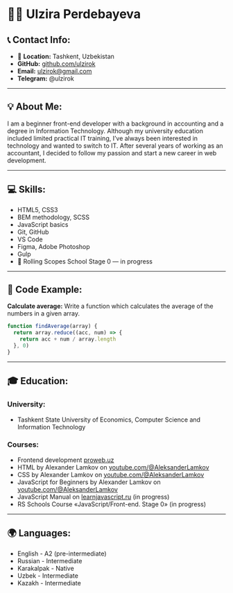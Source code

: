 # 👩‍💻 Ulzira Perdebayeva

## 📞 Contact Info:
- 📍 **Location:** Tashkent, Uzbekistan
- **GitHub:** [github.com/ulzirok](https://github.com/ulzirok)
- **Email:** ulzirok@gmail.com
- **Telegram:** @ulzirok

---

## 💡 About Me:
I am a beginner front-end developer with a background in accounting and a degree in Information Technology. Although my university education included limited practical IT training, I’ve always been interested in technology and wanted to switch to IT. After several years of working as an accountant, I decided to follow my passion and start a new career in web development.

---

## 💻 Skills:
- HTML5, CSS3
- BEM methodology, SCSS
- JavaScript basics
- Git, GitHub
- VS Code
- Figma, Adobe Photoshop
- Gulp
- 🧩 Rolling Scopes School Stage 0 — in progress

---

## 🔣 Code Example:
**Calculate average:** Write a function which calculates the average of the numbers in a given array.

```javascript
function findAverage(array) {
  return array.reduce((acc, num) => {
    return acc + num / array.length
  }, 0)
}
```

---

## 🎓 Education:
### University: 
- Tashkent State University of Economics, Computer Science and Information Technology
### Courses:
- Frontend development [proweb.uz](https://proweb.uz/uz/courses/web-development)
- HTML by Alexander Lamkov on [youtube.com/@AleksanderLamkov](https://www.youtube.com/watch?v=yE4Rlp0OeVc&list=PL0MUAHwery4ot0KmgGxlBSB7rXssLeA6h)
- CSS by Alexander Lamkov on [youtube.com/@AleksanderLamkov](https://www.youtube.com/watch?v=PEQ3i9q3ez8&list=PL0MUAHwery4o9I7QQVj_RP4ZVpmdx6evz)
- JavaScript for Beginners by Alexander Lamkov on [youtube.com/@AleksanderLamkov](https://www.youtube.com/watch?v=nCgFdChjnds&list=PL0MUAHwery4qn4Y27iUxmzC-JiauX7vSL)
- JavaScript Manual on [learnjavascript.ru](https://learn.javascript.ru/first-steps) (in progress)
- RS Schools Course «JavaScript/Front-end. Stage 0» (in progress)

---

## 🌍 Languages:
- English - A2 (pre-intermediate)
- Russian - Intermediate
- Karakalpak - Native
- Uzbek - Intermediate
- Kazakh - Intermediate


